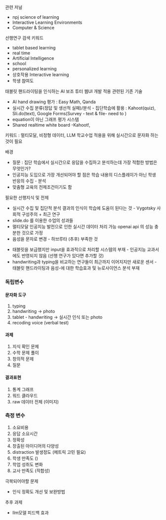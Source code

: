 관련 저널
* npj science of learning
* Interactive Learning Environments
* Computer & Science

선행연구 검색 키워드 
* tablet based learning
* real time
* Artificial Intelligence
* school
* personalized learning
* 상호작용 Interactive learning
* 학생 참여도 

태블릿 핸드라이팅을 인식하는 AI 보조 튜터 웹UI 개발 적용
관련된 기존 기술
* AI hand drawing 평가 : Easy Math, Qanda
* 실시간 수집 분류(정답 및 생선적 실패)/분석 - 집단학습에 활용 : Kahoot(quiz), Sli.do(text), Google Forms(Survey - text & file- need to )
* equation이 아닌 그래프 평가 시스템
* Shared realtime white board -Kahoot!, 


키워드 : 멀티모달, 비정형 데이터, LLM 학교수업 적용을 위해 실시간으로 문자화 하는 것이 필요

배경
 - 질문 : 집단 학습에서 실시간으로 응답을 수집하고 분석하는데 가장 적합한 방법은 무엇인가?
 - 인공지능 도입으로 가장 개선되어야 할 점은 학습 내용의 디스플레이가 아닌 학생 반응의 수집 - 분석
 - 맞춤형 교육의 전제조건이기도 함

필요한 선행지식 및 전제
 - 실시간 수집 및 집단적 분석 결과의 인식이 학습에 도움이 된다는 것 - Vygotsky 사회적 구성주의 + 최근 연구
 - slide.do 를 이용한 수업의 성과들
 - 멀티모달 인공지능 발전으로 인한 실시간 데이터 처리 가능 openai api 의 성능 충분한 것으로 가정
 - 음성을 문자로 변경 - 하브루타 (추후)
부족한 것
* 태블릿을 보급했지만 input을 효과적으로 처리할 시스템의 부재 - 인공지능 교과서에도 반영되지 않음 (선행 연구가 있다면 추가할 것)
* handwriting과 typing을 비교하는 연구들이 최근까지 이어지지만 새로운 센서 - 태블릿 핸드라이팅과 음성-에 대한 학습효과 및 뉴로사이언스 분석 부재
### 독립변수
#### 문자화 도구
1. typing
2. handwriting -> photo
3. tablet - handwriting -> 실시간 인식 또는 photo
4. recoding voice (verbal test)

#### 과제
1. 지식 확인 문제
2. 수학 문제 풀이
3. 창의적 문제
4. 질문

#### 결과표현
1. 통계 그래프
2. 워드 클라우드
3. raw 데이터 전체 (이미지)

### 측정 변수
1. 소요비용
2.  응답 소요시간
3.  정확성
4. 창출된 아이디어의 다양성
5. distraction 발생정도 (메트릭 고민 필요)
6. 학생 만족도 ()
7. 학업 성취도 변화
8. 교사 만족도 (적합성)


극복되어야할 문제
* 인식 정확도 개선 및 보완방법

추후 과제
* llm모델 피드백 효과